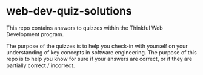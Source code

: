 # web-dev-quiz-solutions

This repo contains answers to quizzes within the Thinkful Web Development program. 

The purpose of the quizzes is to help you check-in with yourself on your understanding of key concepts in software engineering. The purpose of this repo is to help you know for sure if your answers are correct, or if they are partially correct / incorrect. 
